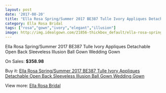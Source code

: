 ```yaml
---
layout: post
date: '2017-08-20'
title: "Ella Rosa Spring/Summer 2017 BE387 Tulle Ivory Appliques Detachable Open Back Sleeveless Illusion Ball Gown Wedding Gown"
category: Ella Rosa Bridal
tags: ["rosa","gown","ivory","elegant","illusion"]
image: http://img.idealgown.com/21856-thickbox_default/ella-rosa-spring-summer-2017-be387-tulle-ivory-appliques-detachable-open-back-sleeveless-illusion-ball-gown-wedding-gown.jpg
---
```

Ella Rosa Spring/Summer 2017 BE387 Tulle Ivory Appliques Detachable Open Back Sleeveless Illusion Ball Gown Wedding Gown

On Sales: **$358.98**
<a href="https://www.idealgown.com/en/ella-rosa-bridal/8227-ella-rosa-spring-summer-2017-be387-tulle-ivory-appliques-detachable-open-back-sleeveless-illusion-ball-gown-wedding-gown.html"><amp-img layout="responsive" width="600" height="600" src="//img.idealgown.com/21856-thickbox_default/ella-rosa-spring-summer-2017-be387-tulle-ivory-appliques-detachable-open-back-sleeveless-illusion-ball-gown-wedding-gown.jpg" alt="Ella Rosa Spring/Summer 2017 BE387 Tulle Ivory Appliques Detachable Open Back Sleeveless Illusion Ball Gown Wedding Gown 0" /></a>
<a href="https://www.idealgown.com/en/ella-rosa-bridal/8227-ella-rosa-spring-summer-2017-be387-tulle-ivory-appliques-detachable-open-back-sleeveless-illusion-ball-gown-wedding-gown.html"><amp-img layout="responsive" width="600" height="600" src="//img.idealgown.com/21861-thickbox_default/ella-rosa-spring-summer-2017-be387-tulle-ivory-appliques-detachable-open-back-sleeveless-illusion-ball-gown-wedding-gown.jpg" alt="Ella Rosa Spring/Summer 2017 BE387 Tulle Ivory Appliques Detachable Open Back Sleeveless Illusion Ball Gown Wedding Gown 1" /></a>
<a href="https://www.idealgown.com/en/ella-rosa-bridal/8227-ella-rosa-spring-summer-2017-be387-tulle-ivory-appliques-detachable-open-back-sleeveless-illusion-ball-gown-wedding-gown.html"><amp-img layout="responsive" width="600" height="600" src="//img.idealgown.com/21860-thickbox_default/ella-rosa-spring-summer-2017-be387-tulle-ivory-appliques-detachable-open-back-sleeveless-illusion-ball-gown-wedding-gown.jpg" alt="Ella Rosa Spring/Summer 2017 BE387 Tulle Ivory Appliques Detachable Open Back Sleeveless Illusion Ball Gown Wedding Gown 2" /></a>
<a href="https://www.idealgown.com/en/ella-rosa-bridal/8227-ella-rosa-spring-summer-2017-be387-tulle-ivory-appliques-detachable-open-back-sleeveless-illusion-ball-gown-wedding-gown.html"><amp-img layout="responsive" width="600" height="600" src="//img.idealgown.com/21859-thickbox_default/ella-rosa-spring-summer-2017-be387-tulle-ivory-appliques-detachable-open-back-sleeveless-illusion-ball-gown-wedding-gown.jpg" alt="Ella Rosa Spring/Summer 2017 BE387 Tulle Ivory Appliques Detachable Open Back Sleeveless Illusion Ball Gown Wedding Gown 3" /></a>
<a href="https://www.idealgown.com/en/ella-rosa-bridal/8227-ella-rosa-spring-summer-2017-be387-tulle-ivory-appliques-detachable-open-back-sleeveless-illusion-ball-gown-wedding-gown.html"><amp-img layout="responsive" width="600" height="600" src="//img.idealgown.com/21858-thickbox_default/ella-rosa-spring-summer-2017-be387-tulle-ivory-appliques-detachable-open-back-sleeveless-illusion-ball-gown-wedding-gown.jpg" alt="Ella Rosa Spring/Summer 2017 BE387 Tulle Ivory Appliques Detachable Open Back Sleeveless Illusion Ball Gown Wedding Gown 4" /></a>
<a href="https://www.idealgown.com/en/ella-rosa-bridal/8227-ella-rosa-spring-summer-2017-be387-tulle-ivory-appliques-detachable-open-back-sleeveless-illusion-ball-gown-wedding-gown.html"><amp-img layout="responsive" width="600" height="600" src="//img.idealgown.com/21857-thickbox_default/ella-rosa-spring-summer-2017-be387-tulle-ivory-appliques-detachable-open-back-sleeveless-illusion-ball-gown-wedding-gown.jpg" alt="Ella Rosa Spring/Summer 2017 BE387 Tulle Ivory Appliques Detachable Open Back Sleeveless Illusion Ball Gown Wedding Gown 5" /></a>

Buy it: [Ella Rosa Spring/Summer 2017 BE387 Tulle Ivory Appliques Detachable Open Back Sleeveless Illusion Ball Gown Wedding Gown](https://www.idealgown.com/en/ella-rosa-bridal/8227-ella-rosa-spring-summer-2017-be387-tulle-ivory-appliques-detachable-open-back-sleeveless-illusion-ball-gown-wedding-gown.html "Ella Rosa Spring/Summer 2017 BE387 Tulle Ivory Appliques Detachable Open Back Sleeveless Illusion Ball Gown Wedding Gown")

View more: [Ella Rosa Bridal](https://www.idealgown.com/en/60-ella-rosa-bridal "Ella Rosa Bridal")